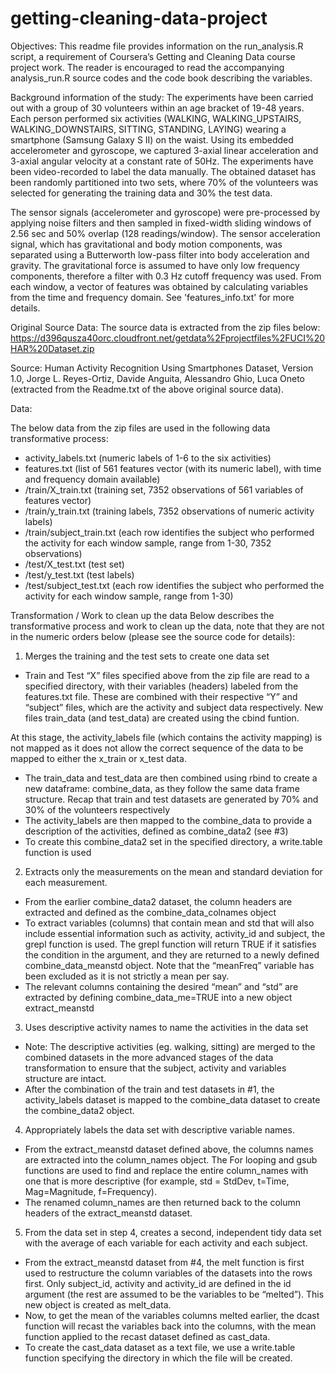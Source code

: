 getting-cleaning-data-project
=============================
Objectives: 
This readme file provides information on the run_analysis.R script, a requirement of Coursera’s Getting and Cleaning Data course project work. The reader is encouraged to read the accompanying analysis_run.R source codes and the code book describing the variables.

Background information of the study:
The experiments have been carried out with a group of 30 volunteers within an age bracket of 19-48 years. Each person performed six activities (WALKING, WALKING_UPSTAIRS, WALKING_DOWNSTAIRS, SITTING, STANDING, LAYING) wearing a smartphone (Samsung Galaxy S II) on the waist. Using its embedded accelerometer and gyroscope, we captured 3-axial linear acceleration and 3-axial angular velocity at a constant rate of 50Hz. The experiments have been video-recorded to label the data manually. The obtained dataset has been randomly partitioned into two sets, where 70% of the volunteers was selected for generating the training data and 30% the test data. 

The sensor signals (accelerometer and gyroscope) were pre-processed by applying noise filters and then sampled in fixed-width sliding windows of 2.56 sec and 50% overlap (128 readings/window). The sensor acceleration signal, which has gravitational and body motion components, was separated using a Butterworth low-pass filter into body acceleration and gravity. The gravitational force is assumed to have only low frequency components, therefore a filter with 0.3 Hz cutoff frequency was used. From each window, a vector of features was obtained by calculating variables from the time and frequency domain. See 'features_info.txt' for more details.

Original Source Data:
The source data is extracted from the zip files below:
https://d396qusza40orc.cloudfront.net/getdata%2Fprojectfiles%2FUCI%20HAR%20Dataset.zip

Source: Human Activity Recognition Using Smartphones Dataset, Version 1.0, Jorge L. Reyes-Ortiz, Davide Anguita, Alessandro Ghio, Luca Oneto (extracted from the Readme.txt of the above original source data).

Data:

The below data from the zip files are used in the following data transformative process:
-	activity_labels.txt (numeric labels of 1-6 to the six activities) 
-	features.txt (list of 561 features vector (with its numeric label), with time and frequency domain available)
-	/train/X_train.txt (training set, 7352 observations of 561 variables of features vector)
-	/train/y_train.txt (training labels, 7352 observations of numeric activity labels)
-	/train/subject_train.txt (each row identifies the subject who performed the activity for each window sample, range from 1-30, 7352 observations)
-	/test/X_test.txt (test set)
-	/test/y_test.txt (test labels)
-	/test/subject_test.txt (each row identifies the subject who performed the activity for each window sample, range from 1-30)

Transformation / Work to clean up the data
Below describes the transformative process and work to clean up the data, note that they are not in the numeric orders below (please see the source code for details):

1)	Merges the training and the test sets to create one data set

-	Train and Test “X” files specified above from the zip file are read to a specified directory, with their variables (headers) labeled from the features.txt file. These are combined with their respective “Y” and “subject” files, which are the activity and subject data respectively. New files train_data (and test_data) are created using the cbind funtion. 

At this stage, the activity_labels file (which contains the activity mapping) is not mapped as it does not allow the correct sequence of the data to be mapped to either the x_train or x_test data.
-	The train_data and test_data are then combined using rbind to create a new dataframe: combine_data, as they follow the same data frame structure. Recap that train and test datasets are generated by 70% and 30% of the volunteers respectively
-	The activity_labels are then mapped to the combine_data to provide a description of the activities, defined as combine_data2 (see #3)
-	To create this combine_data2 set in the specified directory, a write.table function is used

2) Extracts only the measurements on the mean and standard deviation for each measurement. 

-	From the earlier combine_data2 dataset, the column headers are extracted and defined as the combine_data_colnames object
-	To extract variables (columns) that contain mean and std that will also include essential information such as activity, activity_id and subject, the grepl function is used.  The grepl function will return TRUE if it satisfies the condition in the argument, and they are returned to a newly defined combine_data_meanstd object. Note that the “meanFreq” variable has been excluded as it is not strictly a mean per say.
-	The relevant columns containing the desired “mean” and “std” are extracted by defining combine_data_me=TRUE into a new object extract_meanstd

3) Uses descriptive activity names to name the activities in the data set
-	Note: The descriptive activities (eg. walking, sitting) are merged to the combined datasets in the more advanced stages of the data transformation to ensure that the subject, activity and variables structure are intact.
-	After the combination of the train and test datasets in #1, the activity_labels dataset is mapped to the combine_data dataset to create the combine_data2 object.

4) Appropriately labels the data set with descriptive variable names. 
-	From the extract_meanstd dataset defined above, the columns names are extracted into the column_names object. The For looping and gsub functions are used to find and replace the entire column_names with one that is more descriptive (for example, std = StdDev, t=Time, Mag=Magnitude, f=Frequency).
-	The renamed column_names are then returned back to the column headers of the extract_meanstd dataset.

5) From the data set in step 4, creates a second, independent tidy data set with the average of each variable for each activity and each subject.
-	From the extract_meanstd dataset from #4, the melt function is first used to restructure the column variables of the datasets into the rows first. Only subject_id, activity and activity_id are defined in the id argument (the rest are assumed to be the variables to be “melted”). This new object is created as melt_data.
-	Now, to get the mean of the variables columns melted earlier, the dcast function will recast the variables back into the columns, with the mean function applied to the recast dataset defined as cast_data.
-	To create the cast_data dataset as a text file, we use a write.table function specifying the directory in which the file will be created.
